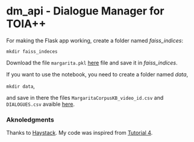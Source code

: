 # dm_api - Dialogue Manager for TOIA++

For making the Flask app working, create a folder named *faiss_indices*:

```mkdir faiss_indeces```

Download the file `margarita.pkl` <a href="https://drive.google.com/file/d/1DRuv2YYo8RUyN0HSi3Syrg_0kKl7aVZ3/view?usp=sharing" target="_blank" rel="noopener noreferrer">here</a> file and save it in *faiss_indices*.

If you want to use the notebook, you need to create a folder named *data*,

```mkdir data```,

and save in there the files `MargaritaCorpusKB_video_id.csv` and `DIALOGUES.csv` avaible <a href="https://drive.google.com/drive/folders/1KfPgHZ5NXjKPYAZToYExL6e8DHAxPfC8?usp=sharing" target="_blank" rel="noopener noreferrer">here</a>.

### Aknoledgments ###
Thanks to [Haystack](https://haystack.deepset.ai/). My code was inspired from [Tutorial 4](https://haystack.deepset.ai/docs/latest/tutorial4md).
